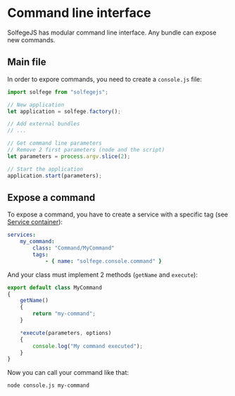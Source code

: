 Command line interface
======================

SolfegeJS has modular command line interface.
Any bundle can expose new commands.


Main file
---------

In order to expore commands, you need to create a `console.js` file:

```javascript
import solfege from "solfegejs";

// New application
let application = solfege.factory();

// Add external bundles
// ...

// Get command line parameters
// Remove 2 first parameters (node and the script)
let parameters = process.argv.slice(2);

// Start the application
application.start(parameters);
```

Expose a command
----------------

To expose a command, you have to create a service with a specific tag (see [Service container](service-container.md)):

```yaml
services:
    my_command:
        class: "Command/MyCommand"
        tags:
            - { name: "solfege.console.command" }
```

And your class must implement 2 methods (`getName` and `execute`):

```javascript
export default class MyCommand
{
    getName()
    {
        return "my-command";
    }

    *execute(parameters, options)
    {
        console.log("My command executed");
    }
}
```

Now you can call your command like that:

```bash
node console.js my-command
```
